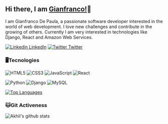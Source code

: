## Hi there, I am [Gianfranco!](https://gianfrancodepaula.netlify.app)👋
I am Gianfranco De Paula, a passionate software developer interested in the world of web development. I love new challenges and contribute in the growing of others. Currently I am very interested in technologies like Django, React and Amazon Web Services.

[![Linkedin](https://i.stack.imgur.com/gVE0j.png) LinkedIn](https://www.linkedin.com/in/basilio-gianfranco-de-paula-cuevas-8b8b6b22b/) [![Twitter](http://i.imgur.com/wWzX9uB.png) Twitter](https://twitter.com/jrgian_k?=T2SrEkgo22n1q83h_0kT1g&s=08)

### 🖥️Tecnologies

![HTML5](https://img.shields.io/badge/-HTML5-%23E44D27?style=flat-square&logo=html5&logoColor=ffffff)
![CSS3](https://img.shields.io/badge/-CSS3-%231572B6?style=flat-square&logo=css3)
![JavaScript](https://img.shields.io/badge/-JavaScript-%23F7DF1C?style=flat-square&logo=javascript&logoColor=ffffff)
![React](https://img.shields.io/badge/-React-%23282C34?style=flat-square&logo=react)

![Python](https://img.shields.io/badge/-Python-%231572B6?style=flat-square&logo=python&logoColor=ffffff)
![Django](https://img.shields.io/badge/-Django-%23F7DF1C?style=flat-square&logo=django&logoColor=fff&labelColor=%fff&color=52b788)
![MySQL](https://img.shields.io/badge/-MySQL-%23282C34?style=flat-square&logo=mysql)

[![Top Languages](https://github-readme-stats.vercel.app/api/top-langs/?username=jr-giank&hide=jupyter%20notebook&show_icons=true&layout=compact&theme=dark)](https://github.com/anuraghazra/github-readme-stats)

### 🐱Git Activeness

![Akhil's github stats](https://github-readme-stats.vercel.app/api?username=jr-giank&show_icons=true&theme=dark)

